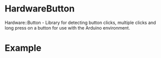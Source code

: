 # HardwareButton
Hardware::Button - Library for detecting button clicks, multiple clicks and long press on a button for use with the Arduino environment.

# Example
